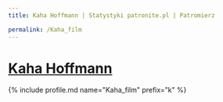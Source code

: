 ```yaml
---
title: Kaha Hoffmann | Statystyki patronite.pl | Patromierz

permalink: /Kaha_film
---
```


# [Kaha Hoffmann](https://patronite.pl/Kaha_film)

{% include profile.md name="Kaha_film" prefix="k" %}
